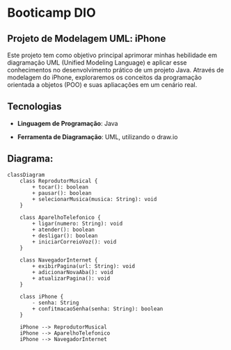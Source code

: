# Booticamp DIO

## Projeto de Modelagem UML: iPhone
Este projeto tem como objetivo principal aprimorar minhas hebilidade em diagramação UML (Unified Modeling Language) e aplicar esse conhecimentos no desenvolvimento prático de um projeto Java. Através de modelagem do iPhone, exploraremos os conceitos da programação orientada a objetos (POO) e suas apliacações em um cenário real.

## Tecnologias

- **Linguagem de Programação**: Java

- **Ferramenta de Diagramação**: UML, utilizando o draw.io

## Diagrama:
```mermaid
classDiagram
    class ReprodutorMusical {
        + tocar(): boolean
        + pausar(): boolean
        + selecionarMusica(musica: String): void
    }

    class AparelhoTelefonico {
        + ligar(numero: String): void
        + atender(): boolean
        + desligar(): boolean
        + iniciarCorreioVoz(): void
    }

    class NavegadorInternet {
        + exibirPagina(url: String): void
        + adicionarNovaAba(): void
        + atualizarPagina(): void
    }

    class iPhone {
        - senha: String
        + confitmacaoSenha(senha: String): boolean
    }

    iPhone --> ReprodutorMusical
    iPhone --> AparelhoTelefonico
    iPhone --> NavegadorInternet
```